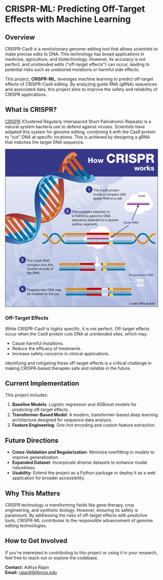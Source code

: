 # CRISPR-ML: Predicting Off-Target Effects with Machine Learning

## Overview
CRISPR-Cas9 is a revolutionary genome-editing tool that allows scientists to make precise edits to DNA. This technology has broad applications in medicine, agriculture, and biotechnology. However, its accuracy is not perfect, and unintended edits ("off-target effects") can occur, leading to potential risks such as undesired mutations or harmful side effects.

This project, **CRISPR-ML**, leverages machine learning to predict off-target effects of CRISPR-Cas9 editing. By analyzing guide RNA (gRNA) sequences and associated data, this project aims to improve the safety and reliability of CRISPR applications.

## What is CRISPR?
[CRISPR](https://en.wikipedia.org/wiki/CRISPR) (Clustered Regularly Interspaced Short Palindromic Repeats) is a natural system bacteria use to defend against viruses. Scientists have adapted this system for genome editing, combining it with the Cas9 protein to "cut" DNA at specific locations. This is achieved by designing a gRNA that matches the target DNA sequence.

![CRISPR](images/crispr_img.jpg)

### Off-Target Effects
While CRISPR-Cas9 is highly specific, it is not perfect. Off-target effects occur when the Cas9 protein cuts DNA at unintended sites, which may:
- Cause harmful mutations.
- Reduce the efficacy of treatments.
- Increase safety concerns in clinical applications.

Identifying and mitigating these off-target effects is a critical challenge in making CRISPR-based therapies safe and reliable in the future.

## Current Implementation
This project includes:
1. **Baseline Models**: Logistic regression and XGBoost models for predicting off-target effects.
2. **Transformer-Based Model**: A modern, transformer-based deep learning architecture designed for sequence data analysis.
3. **Feature Engineering**: One-hot encoding and custom feature extraction.

## Future Directions
- **Cross-Validation and Regularization**: Minimize overfitting in models to improve generalization.
- **Expanded Dataset**: Incorporate diverse datasets to enhance model robustness.
- **Usability**: Extend the project as a Python package or deploy it as a web application for broader accessibility.

## Why This Matters
CRISPR technology is transforming fields like gene therapy, crop engineering, and synthetic biology. However, ensuring its safety is paramount. By addressing the risks of off-target effects with predictive tools, CRISPR-ML contributes to the responsible advancement of genome editing technologies.

## How to Get Involved
If you're interested in contributing to this project or using it in your research, feel free to reach out or explore the codebase.

**Contact:** Aditya Rajan  
**Email:** [rajan9@illinois.edu](mailto:rajan9@illinois.edu)

